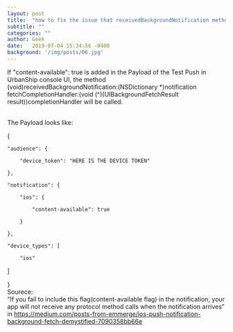 ```yaml
---
layout: post
title:  "how to fix the issue that receivedBackgroundNotification method is not called"
subtitle: ""
categories: ""
author: Geek
date:   2019-07-04 15:34:56 -0400
background: '/img/posts/06.jpg'
---
```

If "content-available": true is added in the Payload of the Test Push in UrbanShip console UI, the method 
<br>
(void)receivedBackgroundNotification:(NSDictionary *)notification fetchCompletionHandler:(void (^)(UIBackgroundFetchResult result))completionHandler will be called.

<br>
The Payload looks like:

{

    "audience": {

        "device_token": "HERE IS THE DEVICE TOKEN"

    },

    "notification": {

        "ios": {

            "content-available": true

        }

    },

    "device_types": [

        "ios"

   ]

}
<br>
Sourece:
<br>
“If you fail to include this flag(content-available flag) in the notification, your app will not receive any protocol method calls when the notification arrives” in https://medium.com/posts-from-emmerge/ios-push-notification-background-fetch-demystified-7090358bb66e
